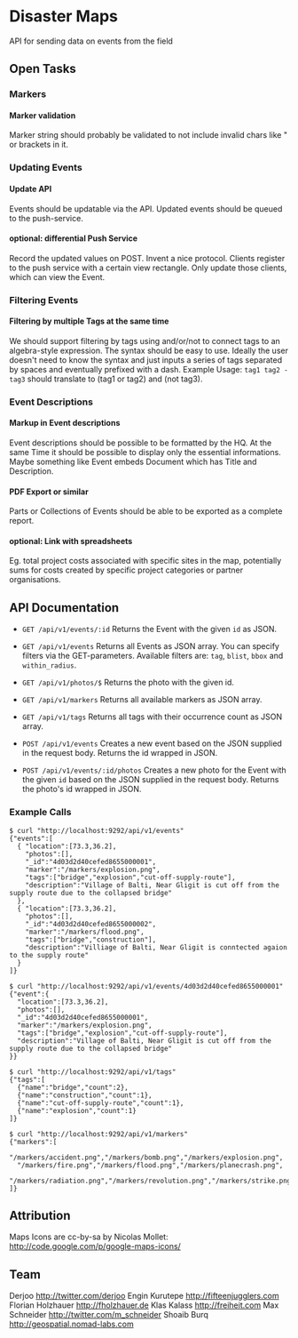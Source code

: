 # Disaster Maps

API for sending data on events from the field

## Open Tasks

### Markers

#### Marker validation
Marker string should probably be validated to not include invalid chars like " or brackets in it.

### Updating Events

#### Update API
Events should be updatable via the API.
Updated events should be queued to the push-service.

#### optional: differential Push Service
Record the updated values on POST.
Invent a nice protocol.
Clients register to the push service with a certain view rectangle.
Only update those clients, which can view the Event.

### Filtering Events

#### Filtering by multiple Tags at the same time
We should support filtering by tags using and/or/not to connect tags to an algebra-style expression.
The syntax should be easy to use.
Ideally the user doesn't need to know the syntax and just inputs a series of tags separated by spaces and eventually prefixed with a dash.
Example Usage:
`tag1 tag2 -tag3` should translate to (tag1 or tag2) and (not tag3).

### Event Descriptions

#### Markup in Event descriptions
Event descriptions should be possible to be formatted by the HQ.
At the same Time it should be possible to display only the essential informations.
Maybe something like Event embeds Document which has Title and Description.

#### PDF Export or similar
Parts or Collections of Events should be able to be exported as a complete report.

#### optional: Link with spreadsheets
Eg. total project costs associated with specific sites in the map, potentially sums for costs created by specific project categories or partner organisations.

## API Documentation

- `GET /api/v1/events/:id` Returns the Event with the given `id` as JSON.
- `GET /api/v1/events` Returns all Events as JSON array. You can specify filters via the GET-parameters. Available filters are: `tag`, `blist`, `bbox` and `within_radius`.
- `GET /api/v1/photos/$` Returns the photo with the given id.
- `GET /api/v1/markers` Returns all available markers as JSON array.
- `GET /api/v1/tags` Returns all tags with their occurrence count as JSON array.

- `POST /api/v1/events` Creates a new event based on the JSON supplied in the request body. Returns the id wrapped in JSON.
- `POST /api/v1/events/:id/photos` Creates a new photo for the Event with the given `id` based on the JSON supplied in the request body. Returns the photo's id wrapped in JSON.

### Example Calls

    $ curl "http://localhost:9292/api/v1/events"
    {"events":[
      { "location":[73.3,36.2],
        "photos":[],
        "_id":"4d03d2d40cefed8655000001",
        "marker":"/markers/explosion.png",
        "tags":["bridge","explosion","cut-off-supply-route"],
        "description":"Village of Balti, Near Gligit is cut off from the supply route due to the collapsed bridge"
      },
      { "location":[73.3,36.2],
        "photos":[],
        "_id":"4d03d2d40cefed8655000002",
        "marker":"/markers/flood.png",
        "tags":["bridge","construction"],
        "description":"Villiage of Balti, Near Gligit is conntected agaion to the supply route"
      }
    ]}
  
    $ curl "http://localhost:9292/api/v1/events/4d03d2d40cefed8655000001"
    {"event":{
      "location":[73.3,36.2],
      "photos":[],
      "_id":"4d03d2d40cefed8655000001",
      "marker":"/markers/explosion.png",
      "tags":["bridge","explosion","cut-off-supply-route"],
      "description":"Village of Balti, Near Gligit is cut off from the supply route due to the collapsed bridge"
    }}

    $ curl "http://localhost:9292/api/v1/tags"
    {"tags":[
      {"name":"bridge","count":2},
      {"name":"construction","count":1},
      {"name":"cut-off-supply-route","count":1},
      {"name":"explosion","count":1}
    ]}
  
    $ curl "http://localhost:9292/api/v1/markers"
    {"markers":[
      "/markers/accident.png","/markers/bomb.png","/markers/explosion.png",
      "/markers/fire.png","/markers/flood.png","/markers/planecrash.png",
      "/markers/radiation.png","/markers/revolution.png","/markers/strike.png"
    ]}

## Attribution

Maps Icons are cc-by-sa by Nicolas Mollet: http://code.google.com/p/google-maps-icons/

## Team
Derjoo http://twitter.com/derjoo
Engin Kurutepe http://fifteenjugglers.com
Florian Holzhauer http://fholzhauer.de
Klas Kalass http://freiheit.com
Max Schneider http://twitter.com/m_schneider
Shoaib Burq http://geospatial.nomad-labs.com
